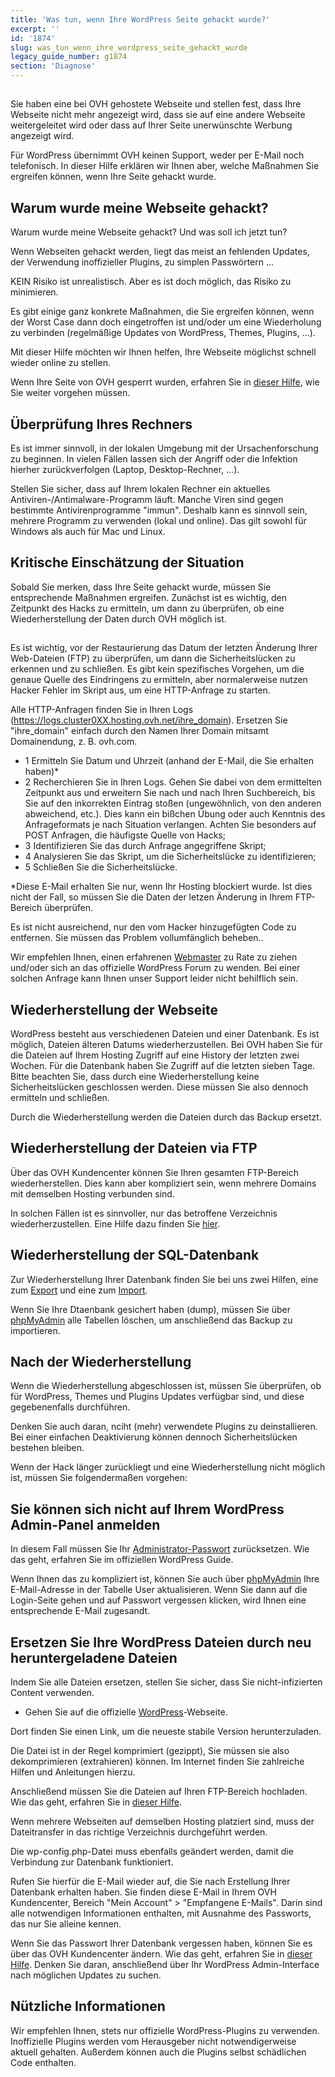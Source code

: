 ```yaml
---
title: 'Was tun, wenn Ihre WordPress Seite gehackt wurde?'
excerpt: ''
id: '1874'
slug: was_tun_wenn_ihre_wordpress_seite_gehackt_wurde
legacy_guide_number: g1874
section: 'Diagnose'
---
```



## 
Sie haben eine bei OVH gehostete Webseite und stellen fest, dass Ihre Webseite nicht mehr angezeigt wird, dass sie auf eine andere Webseite weitergeleitet wird oder dass auf Ihrer Seite unerwünschte Werbung angezeigt wird.

Für WordPress übernimmt OVH keinen Support, weder per E-Mail noch telefonisch. In dieser Hilfe erklären wir Ihnen aber, welche Maßnahmen Sie ergreifen können, wenn Ihre Seite gehackt wurde.


## Warum wurde meine Webseite gehackt?
Warum wurde meine Webseite gehackt? Und was soll ich jetzt tun?

Wenn Webseiten gehackt werden, liegt das meist an fehlenden Updates, der Verwendung inoffizieller Plugins, zu simplen Passwörtern ...

KEIN Risiko ist unrealistisch. Aber es ist doch möglich, das Risiko zu minimieren.

Es gibt einige ganz konkrete Maßnahmen, die Sie ergreifen können, wenn der Worst Case dann doch eingetroffen ist und/oder um eine Wiederholung zu verbinden (regelmäßige Updates von WordPress, Themes, Plugins, ...).

Mit dieser Hilfe möchten wir Ihnen helfen, Ihre Webseite möglichst schnell wieder online zu stellen.

Wenn Ihre Seite von OVH gesperrt wurden, erfahren Sie in [dieser Hilfe](https://www.ovh.de/g1392.ovh-vorgang-schliessung-wegen-hack), wie Sie weiter vorgehen müssen.


## Überprüfung Ihres Rechners
Es ist immer sinnvoll, in der lokalen Umgebung mit der Ursachenforschung zu beginnen. In vielen Fällen lassen sich der Angriff oder die Infektion hierher zurückverfolgen (Laptop, Desktop-Rechner, ...).

Stellen Sie sicher, dass auf Ihrem lokalen Rechner ein aktuelles Antiviren-/Antimalware-Programm läuft. Manche Viren sind gegen bestimmte Antivirenprogramme "immun". Deshalb kann es sinnvoll sein, mehrere Programm zu verwenden (lokal und online). Das gilt sowohl für Windows als auch für Mac und Linux.


## Kritische Einschätzung der Situation
Sobald Sie merken, dass Ihre Seite gehackt wurde, müssen Sie entsprechende Maßnahmen ergreifen. Zunächst ist es wichtig, den Zeitpunkt des Hacks zu ermitteln, um dann zu überprüfen, ob eine Wiederherstellung der Daten durch OVH möglich ist.


## 
Es ist wichtig, vor der Restaurierung das Datum der letzten Änderung Ihrer Web-Dateien (FTP) zu überprüfen, um dann die Sicherheitslücken zu erkennen und zu schließen.
Es gibt kein spezifisches Vorgehen, um die genaue Quelle des Eindringens zu ermitteln, aber normalerweise nutzen Hacker Fehler im Skript aus, um eine HTTP-Anfrage zu starten.

Alle HTTP-Anfragen finden Sie in Ihren Logs (https://logs.cluster0XX.hosting.ovh.net/ihre_domain).
Ersetzen Sie "ihre_domain" einfach durch den Namen Ihrer Domain mitsamt Domainendung, z. B. ovh.com.

- 1 Ermitteln Sie Datum und Uhrzeit (anhand der E-Mail, die Sie erhalten haben)*
- 2 Recherchieren Sie in Ihren Logs. Gehen Sie dabei von dem ermittelten Zeitpunkt aus und erweitern Sie nach und nach Ihren Suchbereich, bis Sie auf den inkorrekten Eintrag stoßen (ungewöhnlich, von den anderen abweichend, etc.). Dies kann ein bißchen Übung oder auch Kenntnis des Anfrageformats je nach Situation verlangen. Achten Sie besonders auf POST Anfragen, die häufigste Quelle von Hacks;
- 3 Identifizieren Sie das durch Anfrage angegriffene Skript;
- 4 Analysieren Sie das Skript, um die Sicherheitslücke zu identifizieren;
- 5 Schließen Sie die Sicherheitslücke.


*Diese E-Mail erhalten Sie nur, wenn Ihr Hosting blockiert wurde. Ist dies nicht der Fall, so müssen Sie die Daten der letzen Änderung in Ihrem FTP-Bereich überprüfen.

Es ist nicht ausreichend, nur den vom Hacker hinzugefügten Code zu entfernen. Sie müssen das Problem vollumfänglich beheben..

Wir empfehlen Ihnen, einen erfahrenen [Webmaster](https://partners.ovh.com) zu Rate zu ziehen und/oder sich an das offizielle WordPress Forum zu wenden.
Bei einer solchen Anfrage kann Ihnen unser Support leider nicht behilflich sein.


## Wiederherstellung der Webseite
WordPress besteht aus verschiedenen Dateien und einer Datenbank. Es ist möglich, Dateien älteren Datums wiederherzustellen. Bei OVH haben Sie für die Dateien auf Ihrem Hosting Zugriff auf eine History der letzten zwei Wochen. Für die Datenbank haben Sie Zugriff auf die letzten sieben Tage.
Bitte beachten Sie, dass durch eine Wiederherstellung keine Sicherheitslücken geschlossen werden. Diese müssen Sie also dennoch ermitteln und schließen.

Durch die Wiederherstellung werden die Dateien durch das Backup ersetzt.


## Wiederherstellung der Dateien via FTP
Über das OVH Kundencenter können Sie Ihren gesamten FTP-Bereich wiederherstellen. Dies kann aber kompliziert sein, wenn mehrere Domains mit demselben Hosting verbunden sind.

In solchen Fällen ist es sinnvoller, nur das betroffene Verzeichnis wiederherzustellen. Eine Hilfe dazu finden Sie [hier](https://www.ovh.de/g1593.webhosting_abruf_einer_vollstandigen_sicherung_oder_einer_bestimmten_datei_per_ftp_mit_filezilla).


## Wiederherstellung der SQL-Datenbank
Zur Wiederherstellung Ihrer Datenbank finden Sie bei uns zwei Hilfen, eine zum [Export](https://www.ovh.de/g1394.webhosting_hilfe_zum_export_von_datenbanken) und eine zum [Import](https://www.ovh.de/g1393.webhosting_import_einer_mysql-datenbank).

Wenn Sie Ihre Dtaenbank gesichert haben (dump), müssen Sie über [phpMyAdmin](https://docs.ovh.com/de/hosting/datenbank-verbindung-auf-bdd/) alle Tabellen löschen, um anschließend das Backup zu importieren.


## Nach der Wiederherstellung
Wenn die Wiederherstellung abgeschlossen ist, müssen Sie überprüfen, ob für WordPress, Themes und Plugins Updates verfügbar sind, und diese gegebenenfalls durchführen.

Denken Sie auch daran, nciht (mehr) verwendete Plugins zu deinstallieren. Bei einer einfachen Deaktivierung können dennoch Sicherheitslücken bestehen bleiben.

Wenn der Hack länger zurückliegt und eine Wiederherstellung nicht möglich ist, müssen Sie folgendermaßen vorgehen:

## Sie können sich nicht auf Ihrem WordPress Admin-Panel anmelden
In diesem Fall müssen Sie Ihr [Administrator-Passwort](https://codex.wordpress.org/) zurücksetzen. Wie das geht, erfahren Sie im offiziellen WordPress Guide.

Wenn Ihnen das zu kompliziert ist, können Sie auch über [phpMyAdmin](https://docs.ovh.com/de/hosting/datenbank-verbindung-auf-bdd/) Ihre E-Mail-Adresse in der Tabelle User aktualisieren. Wenn Sie dann auf die Login-Seite gehen und auf Passwort vergessen klicken, wird Ihnen eine entsprechende E-Mail zugesandt.


## Ersetzen Sie Ihre WordPress Dateien durch neu heruntergeladene Dateien
Indem Sie alle Dateien ersetzen, stellen Sie sicher, dass Sie nicht-infizierten Content verwenden.

- Gehen Sie auf die offizielle [WordPress](https://de.wordpress.org/)-Webseite.


Dort finden Sie einen Link, um die neueste stabile Version herunterzuladen.

Die Datei ist in der Regel komprimiert (gezippt), Sie müssen sie also dekomprimieren (extrahieren) können. Im Internet finden Sie zahlreiche Hilfen und Anleitungen hierzu.

Anschließend müssen Sie die Dateien auf Ihren FTP-Bereich hochladen. Wie das geht, erfahren Sie in [dieser Hilfe](https://www.ovh.de/g1374.webhosting_meine_seite_online_stellen).

Wenn mehrere Webseiten auf demselben Hosting platziert sind, muss der Dateitransfer in das richtige Verzeichnis durchgeführt werden.

Die wp-config.php-Datei muss ebenfalls geändert werden, damit die Verbindung zur Datenbank funktioniert.

Rufen Sie hierfür die E-Mail wieder auf, die Sie nach Erstellung Ihrer Datenbank erhalten haben. Sie finden diese E-Mail in Ihrem OVH Kundencenter, Bereich "Mein Account" > "Empfangene E-Mails". Darin sind alle notwendigen Informationen enthalten, mit Ausnahme des Passworts, das nur Sie alleine kennen.

Wenn Sie das Passwort Ihrer Datenbank vergessen haben, können Sie es über das OVH Kundencenter ändern. Wie das geht, erfahren Sie in [dieser Hilfe](https://www.ovh.de/g1374.webhosting_meine_seite_online_stellen).
Denken Sie daran, anschließend über Ihr WordPress Admin-Interface nach möglichen Updates zu suchen.


## Nützliche Informationen
Wir empfehlen Ihnen, stets nur offizielle WordPress-Plugins zu verwenden. Inoffizielle Plugins werden vom Herausgeber nicht notwendigerweise aktuell gehalten. Außerdem können auch die Plugins selbst schädlichen Code enthalten.

